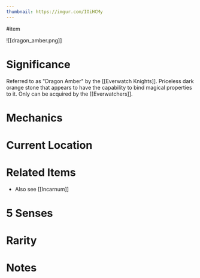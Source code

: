 ```yaml
---
thumbnail: https://imgur.com/IOiHCMy
---
```

#item

![[dragon_amber.png]]
# Significance
Referred to as "Dragon Amber" by the [[Everwatch Knights]]. Priceless dark orange stone that appears to have the capability to bind magical properties to it. Only can be acquired by the [[Everwatchers]].

# Mechanics
# Current Location
# Related Items
- Also see [[Incarnum]]

# 5 Senses
# Rarity
# Notes
